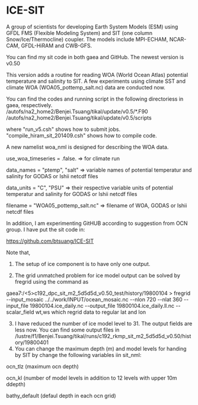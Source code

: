 # ICE-SIT
A group of scientists for developing Earth System Models (ESM) using GFDL FMS (Flexible Modeling System) and SIT (one column Snow/Ice/Thermocline) coupler. The models include MPI-ECHAM, NCAR-CAM, GFDL-HiRAM and CWB-GFS.

You can find my sit code in both gaea and GitHub. The newest version is v0.50

This version adds a routine for reading WOA (World Ocean Atlas) potential temperature and salinity to SIT. A few experiments using climate SST and climate WOA (WOA05_pottemp_salt.nc) data are conducted now. 

You can find the codes and running script in the following directoriess in gaea, respectively.
/autofs/na2_home2/Benjei.Tsuang/tikal/update/v0.5/*.F90
/autofs/na2_home2/Benjei.Tsuang/tikal/update/v0.5/scripts

where
"run_v5.csh" shows how to submit jobs.
"compile_hiram_sit_201409.csh" shows how to compile code.

A new namelist woa_nml is designed for describing the WOA data.

   use_woa_timeseries = .false.                                         => for climate run

   data_names = "ptemp", "salt"                                         => variable names of potential temperatur and salinity for GODAS or Ishii netcdf files

   data_units = "C", "PSU"                                                 => their respective variable units of potential temperatur and salinity for GODAS or Ishii netcdf files

   filename = "WOA05_pottemp_salt.nc"                          => filename of WOA, GODAS or Ishii netcdf files

In addition, I am experimenting GitHUB according to suggestion from OCN group. I have put the sit code in:

https://github.com/btsuang/ICE-SIT


Note that,
1) The setup of ice component is to have only one output.

2) The grid unmatched problem for ice model output can be solved by fregrid using the command as 

gaea7:/<5>c192_dpc_sit_m2_5d5d5d_v0.50_test/history/19800104 > fregrid --input_mosaic ../../work/INPUT/ocean_mosaic.nc --nlon 720 --nlat 360 --input_file 19800104.ice_daily.nc --output_file 19800104.ice_daily.ll.nc --scalar_field wt,ws
which regrid data to regular lat and lon 

3) I have reduced the number of ice model level to 31. The output fields are less now. You can find some output files in
/lustre/f1/Benjei.Tsuang/tikal/runs/c192_rkmp_sit_m2_5d5d5d_v0.50/history/19800401
4) You can change the maximum depth (m) and model levels for handing by SIT by change the following  variables iin sit_nml:

ocn_tlz (maximum ocn depth)

ocn_kl (number of model levels in addition to 12  levels with  upper 10m  ddepth)

bathy_default (defaul depth in each ocn grid)

